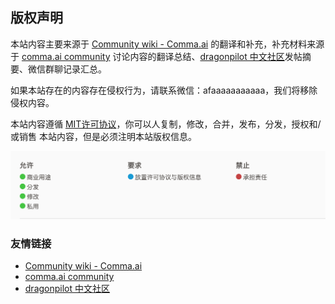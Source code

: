 ## 版权声明

本站内容主要来源于 [Community wiki - Comma.ai](https://community.comma.ai/) 的翻译和补充，补充材料来源于 [comma.ai community](https://discordapp.com/channels/469524606043160576) 讨论内容的翻译总结、[dragonpilot 中文社区](http://dragonpilot.cn/)发帖摘要、微信群聊记录汇总。

如果本站存在的内容存在侵权行为，请联系微信：afaaaaaaaaaaa，我们将移除侵权内容。

本站内容遵循 [MIT许可协议](http://choosealicense.online/licenses/mit/)，你可以人复制，修改，合并，发布，分发，授权和/或销售 本站内容，但是必须注明本站版权信息。


![MIT许可证](files/mit.png)


### 友情链接

- [Community wiki - Comma.ai](https://community.comma.ai/)
- [comma.ai community](https://discordapp.com/channels/469524606043160576)
- [dragonpilot 中文社区](http://dragonpilot.cn/)

